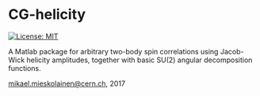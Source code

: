 # CG-helicity

[![License: MIT](https://img.shields.io/badge/License-MIT-yellow.svg)](https://opensource.org/licenses/MIT)

A Matlab package for arbitrary two-body spin correlations using Jacob-Wick helicity amplitudes, together with basic SU(2) angular decomposition functions.

mikael.mieskolainen@cern.ch, 2017
